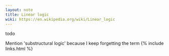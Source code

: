 ```yaml
---
layout: note
title: Linear logic
wiki: https://en.wikipedia.org/wiki/Linear_logic
---
```


todo

Mention 'substructural logic' because I keep forgetting the term
{% include links.html %}
